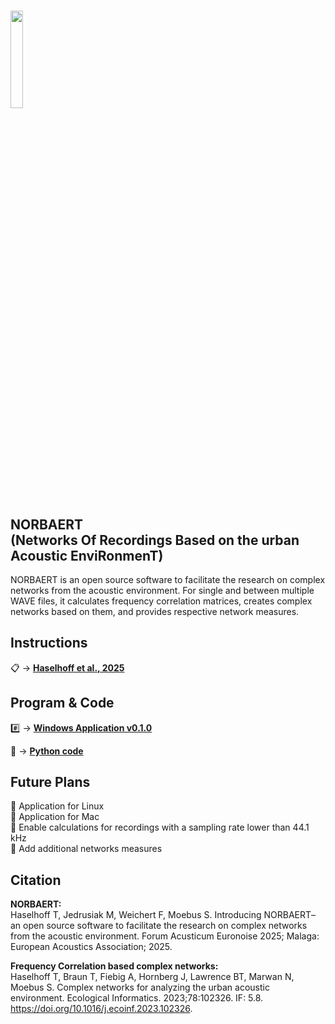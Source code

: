 #
<img src="https://github.com/user-attachments/assets/95b72194-0c75-45d3-90cd-791e8e8c5f50" width=20% height=20%>

## NORBAERT <br/> (Networks Of Recordings Based on the urban Acoustic EnviRonmenT)
NORBAERT is an open source software to facilitate the research on complex networks from the acoustic environment. For single and between multiple WAVE files, it calculates frequency correlation matrices, creates complex networks based on them, and provides respective network measures.

## Instructions
:clipboard: -> [**Haselhoff et al., 2025**](https://github.com/THaselhoff/NORBAERT/blob/70625e4546dafc5f511f9d5ff2110a4d104a9233/Haselhoff%20et%20al.%202025.pdf)

## Program & Code
:hash: -> [**Windows Application v0.1.0**](https://github.com/THaselhoff/NORBAERT/releases/tag/0.1.0)

:snake: -> [**Python code**](https://github.com/THaselhoff/NORBAERT/blob/main/NORBAERT_0.1.0.py)

## Future Plans
:black_square_button: Application for Linux <br/> 
:black_square_button: Application for Mac <br/> 
:black_square_button: Enable calculations for recordings with a sampling rate lower than 44.1 kHz <br/> 
:black_square_button: Add additional networks measures <br/> 

 

## Citation
<b>NORBAERT:</b><br/>
Haselhoff T, Jedrusiak M, Weichert F, Moebus S. Introducing NORBAERT– an open source software to facilitate the research on complex networks from the acoustic environment. Forum Acusticum Euronoise 2025; Malaga: European Acoustics Association; 2025.

<b>Frequency Correlation based complex networks:</b> <br/>
Haselhoff T, Braun T, Fiebig A, Hornberg J, Lawrence BT, Marwan N, Moebus S. Complex networks for analyzing the urban acoustic environment. Ecological Informatics. 2023;78:102326. IF: 5.8. https://doi.org/10.1016/j.ecoinf.2023.102326.






